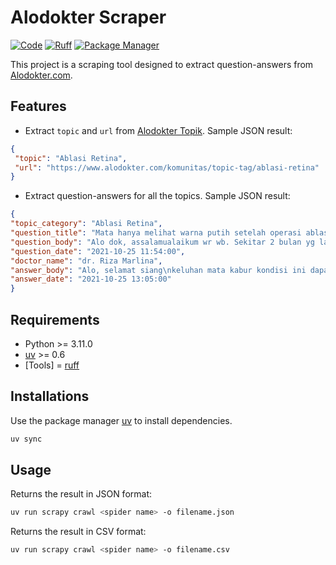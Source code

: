 # Alodokter Scraper

[![Code](https://img.shields.io/badge/Code-Python_3.11.0-1B9D73?style=flat&logo=python)](https://python.org)
[![Ruff](https://img.shields.io/endpoint?url=https://raw.githubusercontent.com/astral-sh/ruff/main/assets/badge/v2.json)](https://github.com/astral-sh/ruff)
[![Package Manager](https://img.shields.io/badge/Package_Manager-uv-1B9D73?style=flat&logo=python)](https://github.com/astral-sh/uv)

This project is a scraping tool designed to extract question-answers from [Alodokter.com](alodokter.com).

## Features
- Extract `topic` and `url` from [Alodokter Topik](https://www.alodokter.com/komunitas/topik). Sample JSON result:
```JSON
{
 "topic": "Ablasi Retina",
 "url": "https://www.alodokter.com/komunitas/topic-tag/ablasi-retina"
}
```

- Extract question-answers for all the topics. Sample JSON result:
 ```JSON
{
 "topic_category": "Ablasi Retina",
 "question_title": "Mata hanya melihat warna putih setelah operasi ablasi retina dan katarak",
 "question_body": "Alo dok, assalamualaikum wr wb. Sekitar 2 bulan yg lalu ayah saya telah menjalani operasi ablasi retina.....",
 "question_date": "2021-10-25 11:54:00",
 "doctor_name": "dr. Riza Marlina",
 "answer_body": "Alo, selamat siang\nkeluhan mata kabur kondisi ini dapat disebabkan oleh berapa hal seperti....",
 "answer_date": "2021-10-25 13:05:00"
}
```

## Requirements

- Python >= 3.11.0
- [uv](https://docs.astral.sh/uv/) >= 0.6
- [Tools] = [ruff](https://docs.astral.sh/ruff/) 

## Installations
Use the package manager [uv](https://docs.astral.sh/uv/) to install dependencies.

```bash
uv sync
```

## Usage

Returns the result in JSON format:
```bash
uv run scrapy crawl <spider name> -o filename.json
```

Returns the result in CSV format:
```bash
uv run scrapy crawl <spider name> -o filename.csv
```
